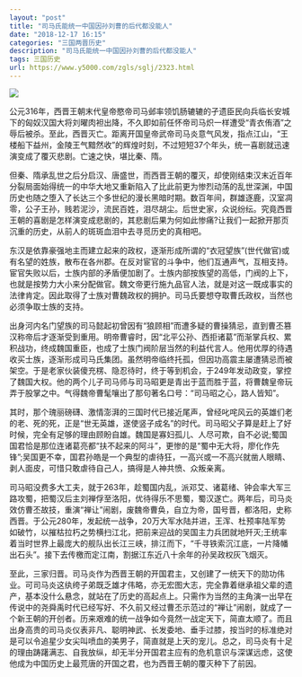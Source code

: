 ```yaml
---
layout: "post"
title: "司马氏能统一中国因孙刘曹的后代都没能人"
date: "2018-12-17 16:15"
categories: "三国两晋历史"
description: "司马氏能统一中国因孙刘曹的后代都没能人"
tags: 三国历史
url: https://www.y5000.com/zgls/sglj/2323.html
---
```






[![](https://img.y5000.com/uploads/allimg/160413/4-16041315010N91.jpg)](https://www.y5000.com)

公元316年，西晋王朝末代皇帝愍帝司马邺率领饥肠辘辘的孑遗臣民向兵临长安城下的匈奴汉国大将刘曜肉袒出降，不久即如前任怀帝司马炽一样遭受“青衣侑酒”之辱后被杀。至此，西晋灭亡。距离开国皇帝武帝司马炎意气风发，指点江山，“王楼船下益州，金陵王气黯然收”的辉煌时刻，不过短短37个年头，统一喜剧就迅速演变成了覆灭悲剧。亡速之快，堪比秦、隋。

但秦、隋承乱世之后分启汉、唐盛世，而西晋王朝的覆灭，却使刚结束汉末近百年分裂局面始得统一的中华大地又重新陷入了比此前更为惨烈动荡的乱世深渊，中国历史也随之堕入了长达三个多世纪的漫长黑暗时期。数百年间，群雄逐鹿，汉室凋零，公子王孙，贱若泥沙，流民百姓，泪尽胡尘。后世史家，众说纷纭。究竟西晋王朝的喜剧是怎样演变成悲剧的，其悲剧后果为何如此惨痛?让我们一起掀开那页沉重的历史，从前人的斑斑血泪中去寻觅历史的真相吧。

东汉是依靠豪强地主而建立起来的政权，逐渐形成所谓的“衣冠望族”(世代做官)或有名望的姓族，散布在各州郡。在反对宦官的斗争中，他们互通声气，互相支持。宦官失败以后，士族内部的矛盾便加剧了。士族内部按族望的高低，门阀的上下，也就是按势力大小来分配做官。魏文帝更行施九品官人法，就是对这一既成事实的法律肯定。因此取得了士族对曹魏政权的拥护。司马氏要想夺取曹氏政权，当然也必须争取士族的支持。

出身河内名门望族的司马懿起初曾因有“狼顾相”而遭多疑的曹操猜忌，直到曹丕篡汉称帝后才逐渐受到重用。明帝曹睿时，因“北平公孙、西拒诸葛”而渐掌兵权、累积战功，终成魏国重臣，也成了士族门阀阶层当然的利益代言人。他用优厚的待遇收买士族，逐渐形成司马氏集团。虽然明帝临终托孤，但因功高震主屡遭猜忌而被架空。于是老家伙装傻充楞、隐忍待时，终于等到机会，于249年发动政变，掌控了魏国大权。他的两个儿子司马师与司马昭更是青出于蓝而胜于蓝，将曹魏皇帝玩弄于股掌之中。气得魏帝曹髦嚷出了那句著名口号：“司马昭之心，路人皆知”。

其时，那个瑰丽磅礴、激情澎湃的三国时代已接近尾声，曾经叱咤风云的英雄们老的老、死的死，正是“世无英雄，遂使竖子成名”的时代。司马昭父子算是赶上了好时候，完全有足够的理由顾盼自雄。魏国是寡妇孤儿、人尽可欺，自不必说;蜀国国君恰是那位连诸葛亮都“扶不起来的阿斗”，更惨的是“蜀中无大将，廖化作先锋”;吴国更不幸，国君孙皓是一个典型的虐待狂，一高兴或一不高兴就凿人眼睛、剥人面皮，可惜只敢虐待自己人，搞得是人神共愤、众叛亲离。

司马昭没费多大工夫，就于263年，趁蜀国内乱，派邓艾、诸葛绪、钟会率大军三路攻蜀，把蜀汉后主刘禅俘至洛阳，优待得乐不思蜀，蜀汉遂亡。两年后，司马炎效仿曹丕故技，重演“禅让”闹剧，废魏帝曹奂，自立为帝，国号晋，都洛阳，史称西晋。于公元280年，发起统一战争，20万大军水陆并进，王浑、杜预率陆军势如破竹，以摧枯拉朽之势横扫江北，把前来迎战的吴国主力兵团就地歼灭;王统率着当时世界上最庞大的舰队出长江三峡，排江而下，“千寻铁索沉江底，一片降幡出石头”。接下去传檄而定江南，割据江东近八十余年的孙吴政权灰飞烟灭。

至此，三家归晋。司马炎作为西晋王朝的开国君主，又创建了一统天下的勋功伟业。可司马炎这纨绔子弟既乏雄才伟略，亦无宏图大志，完全靠着继承祖父辈的遗产，基本没什么悬念，就站在了历史的高起点上。只需作为当然的主角演一出早在传说中的尧舜禹时代已经写好、不久前又经过曹丕示范过的“禅让”闹剧，就成了一个新王朝的开创者。历来艰难的统一战争如今竟然一战定天下，简直太顺了。而且出身高贵的司马炎仪表非凡、聪明神武、长发委地、垂手过膝，按当时的标准绝对是可以令追星少女尖叫喷血的美男子，简直就是上天的宠儿。总之，司马炎有十足的理由踌躇满志、自我放纵，却无半分开国君主应有的危机意识与深谋远虑，这使他成为中国历史上最荒唐的开国之君，也为西晋王朝的覆灭种下了前因。
